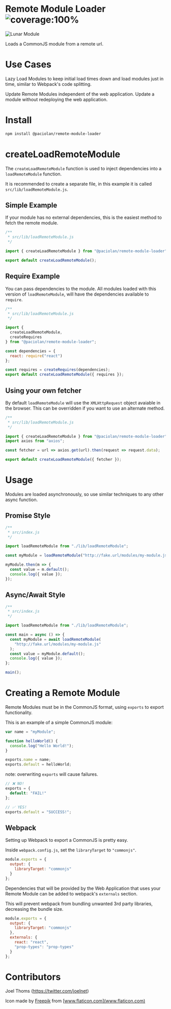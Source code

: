 # Remote Module Loader ![coverage:100%](https://img.shields.io/badge/coverage-100%25-brightgreen.svg)

![Lunar Module](https://raw.githubusercontent.com/Paciolan/remote-module-loader/master/media/logo-small.png)

Loads a CommonJS module from a remote url.

# Use Cases

Lazy Load Modules to keep initial load times down and load modules just in time, similar to Webpack's code splitting.

Update Remote Modules independent of the web application. Update a module without redeploying the web application.

# Install

```bash
npm install @paciolan/remote-module-loader
```

# createLoadRemoteModule

The `createLoadRemoteModule` function is used to inject dependencies into a `loadRemoteModule` function.

It is recommended to create a separate file, in this example it is called `src/lib/loadRemoteModule.js`.

## Simple Example

If your module has no external dependencies, this is the easiest method to fetch the remote module.

```javascript
/**
 * src/lib/loadRemoteModule.js
 */

import { createLoadRemoteModule } from "@paciolan/remote-module-loader";

export default createLoadRemoteModule();
```

## Require Example

You can pass dependencies to the module. All modules loaded with this version of `loadRemoteModule`, will have the dependencies available to `require`.

```javascript
/**
 * src/lib/loadRemoteModule.js
 */

import {
  createLoadRemoteModule,
  createRequires
} from "@paciolan/remote-module-loader";

const dependencies = {
  react: require("react")
};

const requires = createRequires(dependencies);
export default createLoadRemoteModule({ requires });
```

## Using your own fetcher

By default `loadRemoteModule` will use the `XMLHttpRequest` object avaiable in the browser. This can be overridden if you want to use an alternate method.

```javascript
/**
 * src/lib/loadRemoteModule.js
 */

import { createLoadRemoteModule } from "@paciolan/remote-module-loader";
import axios from "axios";

const fetcher = url => axios.get(url).then(request => request.data);

export default createLoadRemoteModule({ fetcher });
```

# Usage

Modules are loaded asynchronously, so use similar techniques to any other async function.

## Promise Style

```javascript
/**
 * src/index.js
 */

import loadRemoteModule from "./lib/loadRemoteModule";

const myModule = loadRemoteModule("http://fake.url/modules/my-module.js");

myModule.then(m => {
  const value = m.default();
  console.log({ value });
});
```

## Async/Await Style

```javascript
/**
 * src/index.js
 */

import loadRemoteModule from "./lib/loadRemoteModule";

const main = async () => {
  const myModule = await loadRemoteModule(
    "http://fake.url/modules/my-module.js"
  );
  const value = myModule.default();
  console.log({ value });
};

main();
```

# Creating a Remote Module

Remote Modules must be in the CommonJS format, using `exports` to export functionality.

This is an example of a simple CommonJS module:

```javascript
var name = "myModule";

function helloWorld() {
  console.log("Hello World!");
}

exports.name = name;
exports.default = helloWorld;
```

note: overwriting `exports` will cause failures.

```javascript
// ❌ NO!
exports = {
  default: "FAIL!"
};

// ✅ YES!
exports.default = "SUCCESS!";
```

## Webpack

Setting up Webpack to export a CommonJS is pretty easy.

Inside `webpack.config.js`, set the `libraryTarget` to `"commonjs"`.

```javascript
module.exports = {
  output: {
    libraryTarget: "commonjs"
  }
};
```

Dependencies that will be provided by the Web Application that uses your Remote Module can be added to webpack's `externals` section.

This will prevent webpack from bundling unwanted 3rd party libraries, decreasing the bundle size.

```javascript
module.exports = {
  output: {
    libraryTarget: "commonjs"
  },
  externals: {
    react: "react",
    "prop-types": "prop-types"
  }
};
```

# Contributors

Joel Thoms (https://twitter.com/joelnet)

Icon made by [Freepik](https://www.flaticon.com/authors/freepik) from [www.flaticon.com](www.flaticon.com)
